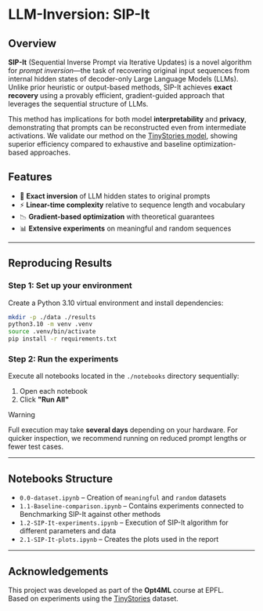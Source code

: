 # LLM-Inversion: SIP-It

## Overview

**SIP-It** (Sequential Inverse Prompt via Iterative Updates) is a novel algorithm for *prompt inversion*—the task of recovering original input sequences from internal hidden states of decoder-only Large Language Models (LLMs). Unlike prior heuristic or output-based methods, SIP-It achieves **exact recovery** using a provably efficient, gradient-guided approach that leverages the sequential structure of LLMs.

This method has implications for both model **interpretability** and **privacy**, demonstrating that prompts can be reconstructed even from intermediate activations. We validate our method on the [TinyStories model](https://huggingface.co/roneneldan/TinyStories-1M), showing superior efficiency compared to exhaustive and baseline optimization-based approaches.

## Features

- 🔄 **Exact inversion** of LLM hidden states to original prompts
- ⚡ **Linear-time complexity** relative to sequence length and vocabulary
- 📉 **Gradient-based optimization** with theoretical guarantees
- 📊 **Extensive experiments** on meaningful and random sequences

---

## Reproducing Results

### Step 1: Set up your environment

Create a Python 3.10 virtual environment and install dependencies:

```bash
mkdir -p ./data ./results
python3.10 -m venv .venv
source .venv/bin/activate
pip install -r requirements.txt
```

### Step 2: Run the experiments

Execute all notebooks located in the `./notebooks` directory sequentially:

1. Open each notebook
2. Click **"Run All"**

> [!WARNING]
> Full execution may take **several days** depending on your hardware. For quicker inspection, we recommend running on reduced prompt lengths or fewer test cases.

---

## Notebooks Structure

- `0.0-dataset.ipynb` – Creation of `meaningful` and `random` datasets
- `1.1-Baseline-comparison.ipynb` – Contains experiments connected to Benchmarking SIP-It against other methods
- `1.2-SIP-It-experiments.ipynb` – Execution of SIP-It algorithm for different parameters and data
- `2.1-SIP-It-plots.ipynb` – Creates the plots used in the report

---

## Acknowledgements

This project was developed as part of the **Opt4ML** course at EPFL.  
Based on experiments using the [TinyStories](https://arxiv.org/abs/2305.07759) dataset.
